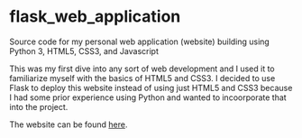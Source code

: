 # flask_web_application

Source code for my personal web application (website) building using Python 3, HTML5, CSS3, and Javascript


This was my first dive into any sort of web development and I used it to familiarize myself with the basics of HTML5 and CSS3. I decided to use Flask to deploy this website instead of using just HTML5 and CSS3 because I had some prior experience using Python and wanted to incoorporate that into the project.


The website can be found [here](http://davidherszenhaut.pythonanywhere.com/ "flask_web_application").
